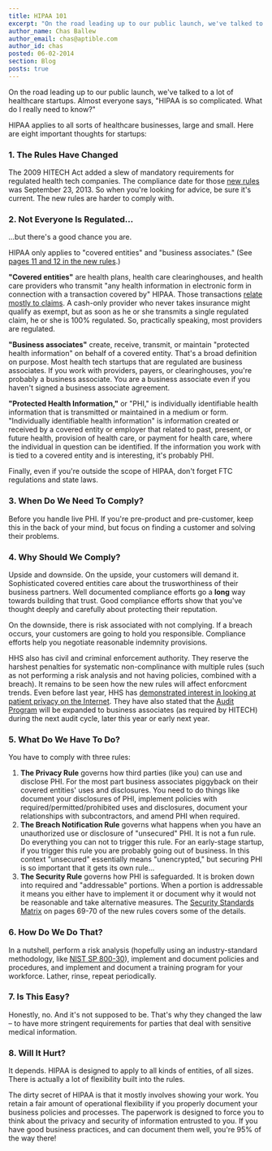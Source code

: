 ```yaml
---
title: HIPAA 101
excerpt: "On the road leading up to our public launch, we've talked to a lot of healthcare startups. Almost everyone says, \"HIPAA is so complicated. What do I really need to know?\""
author_name: Chas Ballew
author_email: chas@aptible.com
author_id: chas
posted: 06-02-2014
section: Blog
posts: true
---
```


On the road leading up to our public launch, we've talked to a lot of healthcare startups. Almost everyone says, "HIPAA is so complicated. What do I really need to know?"

HIPAA applies to all sorts of healthcare businesses, large and small. Here are eight important thoughts for startups:

### 1. The Rules Have Changed
The 2009 HITECH Act added a slew of mandatory requirements for regulated health tech companies. The compliance date for those [new rules](http://www.hhs.gov/ocr/privacy/hipaa/administrative/combined/hipaa-simplification-201303.pdf) was September 23, 2013. So when you're looking for advice, be sure it's current. The new rules are harder to comply with.

### 2. Not Everyone Is Regulated...
...but there's a good chance you are.

HIPAA only applies to "covered entities" and "business associates." (See [pages 11 and 12 in the new rules](http://www.hhs.gov/ocr/privacy/hipaa/administrative/combined/hipaa-simplification-201303.pdf).)

**"Covered entities"** are health plans, health care clearinghouses, and health care providers who transmit "any health information in electronic form in connection with a transaction covered by" HIPAA. Those transactions [relate mostly to claims](http://www.cms.gov/Regulations-and-Guidance/HIPAA-Administrative-Simplification/TransactionCodeSetsStands/index.html). A cash-only provider who never takes insurance might qualify as exempt, but as soon as he or she transmits a single regulated claim, he or she is 100% regulated. So, practically speaking, most providers are regulated.

**"Business associates"** create, receive, transmit, or maintain "protected health information" on behalf of a covered entity. That's a broad definition on purpose. Most health tech startups that are regulated are business associates. If you work with providers, payers, or clearinghouses, you're probably a business associate. You are a business associate even if you haven't signed a business associate agreement.

**"Protected Health Information,"** or "PHI," is individually identifiable health information that is transmitted or maintained in a medium or form. "Individually identifiable health information" is information created or received by a covered entity or employer that related to past, present, or future health, provision of health care, or payment for health care, where the individual in question can be identified. If the information you work with is tied to a covered entity and is interesting, it's probably PHI.

Finally, even if you're outside the scope of HIPAA, don't forget FTC regulations and state laws.

### 3. When Do We Need To Comply?
Before you handle live PHI. If you're pre-product and pre-customer, keep this in the back of your mind, but focus on finding a customer and solving their problems.

### 4. Why Should We Comply?
Upside and downside. On the upside, your customers will demand it. Sophisticated covered entities care about the trusworthiness of their business partners. Well documented compliance efforts go a **long** way towards building that trust. Good compliance efforts show that you've thought deeply and carefully about protecting their reputation.

On the downside, there is risk associated with not complying. If a breach occurs, your customers are going to hold you responsible. Compliance efforts help you negotiate reasonable indemnity provisions.

HHS also has civil and criminal enforcement authority. They reserve the harshest penalties for systematic non-complinance with multiple rules (such as not performing a risk analysis and not having policies, combined with a breach). It remains to be seen how the new rules will affect enforcment trends. Even before last year, HHS has [demonstrated interest in looking at patient privacy on the Internet](http://www.hhs.gov/ocr/privacy/hipaa/enforcement/examples/pcsurgery_agreement.html). They have also stated that the [Audit Program](http://www.hhs.gov/ocr/privacy/hipaa/enforcement/audit/) will be expanded to business associates (as required by HITECH) during the next audit cycle, later this year or early next year.

### 5. What Do We Have To Do?
You have to comply with three rules:

1. **The Privacy Rule** governs how third parties (like you) can use and disclose PHI. For the most part business associates piggyback on their covered entities' uses and disclosures.  You need to do things like document your disclosures of PHI, implement policies with required/permitted/prohibited uses and disclosures, document your relationships with subcontractors, and amend PHI when required.
2. **The Breach Notification Rule** governs what happens when you have an unauthorized use or disclosure of "unsecured" PHI. It is not a fun rule. Do everything you can not to trigger this rule. For an early-stage startup, if you trigger this rule you are probably going out of business. In this context "unsecured" essentially means "unencrypted," but securing PHI is so important that it gets its own rule...
3. **The Security Rule** governs how PHI is safeguarded. It is broken down into required and "addressable" portions. When a portion is addressable it means you either have to implement it or document why it would not be reasonable and take alternative measures. The [Security Standards Matrix](http://www.hhs.gov/ocr/privacy/hipaa/administrative/combined/hipaa-simplification-201303.pdf) on pages 69-70 of the new rules covers some of the details.

### 6. How Do We Do That?
In a nutshell, perform a risk analysis (hopefully using an industry-standard methodology, like [NIST SP 800-30](http://csrc.nist.gov/publications/nistpubs/800-30-rev1/sp800_30_r1.pdf)), implement and document policies and procedures, and implement and document a training program for your workforce. Lather, rinse, repeat periodically.

### 7. Is This Easy?

Honestly, no. And it's not supposed to be. That's why they changed the law – to have more stringent requirements for parties that deal with sensitive medical information.

### 8. Will It Hurt?

It depends. HIPAA is designed to apply to all kinds of entities, of all sizes. There is actually a lot of flexibility built into the rules.

The dirty secret of HIPAA is that it mostly involves showing your work. You retain a fair amount of operational flexibility if you properly document your business policies and processes. The paperwork is designed to force you to think about the privacy and security of information entrusted to you. If you have good business practices, and can document them well, you're 95% of the way there!
